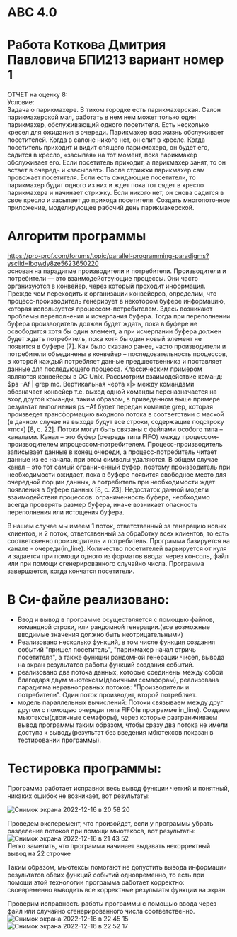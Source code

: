 # ABC 4.0
# Работа Коткова Дмитрия Павловича БПИ213 вариант номер 1 
ОТЧЕТ на оценку 8:  
Условие:  
Задача о парикмахере. В тихом городке есть парикмахерская. Салон парикмахерской мал, работать в нем нем может только один парикмахер, обслуживающий одного посетителя. Есть несколько кресел для ожидания в очереди. Парикмахер всю жизнь обслуживает посетителей. Когда в салоне никого нет, он спит в кресле. Когда посетитель приходит и видит спящего парикмахера, он будет его, садится в кресло, «засыпая» на тот момент, пока парикмахер обслуживает его. Если посетитель приходит, а парикмахер занят, то он встает в очередь и «засыпает». После стрижки парикмахер сам провожает посетителя. Если есть ожидающие посетители, то парикмахер будит одного из них и ждет пока тот сядет в кресло парикмахера и начинает стрижку. Если никого нет, он снова садится в свое кресло и засыпает до прихода посетителя. Создать многопоточное приложение, моделирующее рабочий день парикмахерской.
# Алгоритм программы  
https://pro-prof.com/forums/topic/parallel-programming-paradigms?ysclid=lbqwdy8ze5623650220  
основан на парадигме производители и потребители.
Производители и потребители — это взаимодействующие процессы. Они часто организуются в конвейер, через который проходит информация.
Прежде чем переходить к организации конвейеров, определим, что процесс-производитель генерирует в некотором буфере информацию, которая используется процессом-потребителем.
Здесь возникают проблемы переполнения и исчерпания буфера. Тогда при переполнении буфера производитель должен будет ждать, пока в буфере не освободится хотя бы один элемент, а при исчерпании буфера должен будет ждать потребитель, пока хотя бы один новый элемент не появится в буфере [7].
Как было сказано ранее, часто производители и потребители объединены в конвейер – последовательность процессов, в которой каждый потребляет данные предшественника и поставляет данные для последующего процесса.
Классическим примером являются конвейеры в ОС Unix. Рассмотрим взаимодействие команд:
$ps –Af | grep mc. 
Вертикальная черта «|» между командами обозначает конвейер т.е. выход одной команды переназначается на вход другой команды, таким образом, в приведенном выше примере результат выполнения ps –Af будет передан команде grep, которая произведет трансформацию входного потока в соответствии с маской (в данном случае на выходе будут все строки, содержащие подстроку «mc») [8, c. 22].
Потоки могут быть связаны с файлами особого типа – каналами. Канал – это буфер (очередь типа FIFO) между процессом-производителем ипроцессом-потребителем. Процесс-производитель записывает данные в конец очереди, а процесс-потребитель читает данные из ее начала, при этом символы удаляются. В общем случае канал – это тот самый ограниченный буфер, поэтому производитель при необходимости ожидает, пока в буфере появится свободное место для очередной порции данных, а потребитель при необходимости ждет появления в буфере данных [8, c. 23].
Недостаток данной модели взаимодействия процессов: ограниченность буфера, необходимо всегда проверять размер буфера, иначе возникает опасность  переполнения или истощения буфера.    
  
В нашем случае мы имеем 1 поток, ответственный за генерацию новых клиентов, и 2 поток, ответственный за обработку всех клиентов, то есть соответсвенно производитель и потребитель. Программа базируется на канале - очереди(in_line). Количество посетителей варьируется от нуля и задается при помощи одного из форматов ввода: через консоль, файл или при помощи сгенерированного случайно числа. Программа завершается, когда кончатся посетители.
# В Си-файле реализовано:
 * Ввод и вывод в программе осуществляется с помощью файлов, командной строки, или рандомной генерации.(все возможные вводимые значения должно быть неотрицательными)
 * Реализовано несколько функций, в том числе функция создания событий "пришел посетитель", "парикмахер начал стричь посетителя", а также функции рандомной
 генерации чисел, вывода на экран результатов работы функций создания событий.
 * реализовано два потока данных, которые соединены между собой благодаря двум мьютексам(двоичным семафорам), реализована парадигма неравноправных потоков: "Производители и потребители". Один поток производит, второй потребляет.
 * модель параллельных вычислений: Потоки связываем между друг другом с помощью очереди типа FIFO(в программе in_line). Создаем мьютексы(двоичные семафоры), через которые разграничиваем вывод программы таким образом, чтобы сразу два потока не имели доступа к выводу(результат без введения мбютексов показан в тестировании программы).
 # Тестировка программы:
Программа работает исправно: весь вывод функции четкий и понятный, никаких ошибок не возникает, вот результаты:

![Снимок экрана 2022-12-16 в 20 58 20](https://user-images.githubusercontent.com/75154790/208159902-79f31797-7ae1-481e-a7e9-e120fcf8536c.png)

Проведем эксперемент, что произойдет, если у программы убрать разделение потоков при помощи мьютекосв, вот результаты:  
![Снимок экрана 2022-12-16 в 21 43 52](https://user-images.githubusercontent.com/75154790/208167307-a566ddeb-3948-4a9a-8cc8-70da74189178.png)  
Легко заметить, что программа начинает выдавать некорректный вывод на 22 строчке


Таким образом, мьютексы помогают не допустить вывода информации результатов обеих функций событий одновременно, то есть при помощи этой технологии программа работает корректно: своевременно выводить все корректные результаты функции на экран.  
  
Проверим исправность работы программы с помощью ввода через файл или случайно сгенерированного числа соответственно. 
![Снимок экрана 2022-12-16 в 22 45 15](https://user-images.githubusercontent.com/75154790/208177055-df3df3db-5e25-4ead-b075-44ccb9c39741.png)  
![Снимок экрана 2022-12-16 в 22 52 17](https://user-images.githubusercontent.com/75154790/208178229-69484bd3-fd1d-4483-82d6-398e615a7f8a.png)

